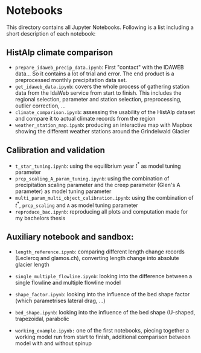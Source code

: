 # Notebooks

This directory contains all Jupyter Notebooks. Following is a list including a short description of each notebook:

## HistAlp climate comparison

- `prepare_idaweb_precip_data.ipynb`: First "contact" with the IDAWEB data... So it contains a lot of trial and error. The end product is a preprocessed monthly precipitation data set.
- `get_idaweb_data.ipynb`: covers the whole process of gathering station data from the IdaWeb service from start to finish. This includes the regional selection, parameter and station selection, preprocessing, outlier correction, ...
- `climate_comparison.ipynb`: assessing the  usability of the HistAlp dataset and compare it to actual climate records from the region
- `weather_station_map.ipynb`: producing an interactive map with Mapbox showing the different weather stations around the Grindelwald Glacier

## Calibration and validation

- `t_star_tuning.ipynb`: using the equilibrium year $t^*$ as model tuning parameter
- `prcp_scaling_A_param_tuning.ipynb`: using the combination of precipitation scaling parameter and the creep parameter (Glen's A parameter) as model tuning parameter
- `multi_param_multi_object_calibration.ipynb`: using the combination of $t^*$, `prcp_scaling` and `A` as model tuning parameter
- `reproduce_bac.ipynb`: reproducing all plots and computation made for my bachelors thesis

## Auxiliary notebook and sandbox:

- `length_reference.ipynb`: comparing different length change records (Leclercq and glamos.ch), converting length change into absolute glacier length

- `single_multiple_flowline.ipynb`: looking into the difference between a single flowline and multiple flowline model
- `shape_factor.ipynb`: looking into the influence of the bed shape factor (which parametrises lateral drag, ...)

- `bed_shape.ipynb`: looking into the influence of the bed shape (U-shaped, trapezoidal, parabolic
- `working_example.ipynb:` one of the first notebooks, piecing together a working model run from start to finish, additional comparison between model with and without spinup